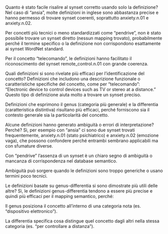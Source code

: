 Quanto è stato facile risalire al synset corretto usando solo la definizione?
Nel caso di “ansia”, molte definizioni in inglese sono abbastanza precise e hanno permesso di trovare synset coerenti, soprattutto anxiety.n.01 e anxiety.n.02.

Per concetti più tecnici o meno standardizzati come “pendrive”, non è stato possibile trovare un synset diretto (nessun mapping trovato), probabilmente perché il termine specifico o la definizione non corrispondono esattamente ai synset WordNet standard.

Per il concetto “telecomando”, le definizioni hanno facilitato il riconoscimento del synset remote_control.n.01 con grande coerenza.

Quali definizioni si sono rivelate più efficaci per l’identificazione del concetto?
Definizioni che includono una descrizione funzionale o caratteristiche specifiche del concetto, come per “telecomando”:
“Electronic device to control devices such as TV or stereo at a distance.”
Questo tipo di definizione aiuta molto a trovare un synset preciso.

Definizioni che esprimono il genus (categoria più generale) e la differentia (caratteristica distintiva) risultano più efficaci, perché forniscono sia il contesto generale sia la particolarità del concetto.

Alcune definizioni hanno generato ambiguità o errori di interpretazione? Perché?
Sì, per esempio con “ansia” ci sono due synset trovati frequentemente, anxiety.n.01 (stato psichiatrico) e anxiety.n.02 (emozione vaga), che possono confondere perché entrambi sembrano applicabili ma con sfumature diverse.

Con “pendrive” l’assenza di un synset è un chiaro segno di ambiguità o mancanza di corrispondenza nel database semantico.

Ambiguità può sorgere quando le definizioni sono troppo generiche o usano termini poco tecnici.

Le definizioni basate su genus-differentia si sono dimostrate più utili delle altre?
Sì, le definizioni genus-differentia tendono a essere più precise e quindi più efficaci per il mapping semantico, perché:

Il genus posiziona il concetto all’interno di una categoria nota (es. “dispositivo elettronico”).

La differentia specifica cosa distingue quel concetto dagli altri nella stessa categoria (es. “per controllare a distanza”).